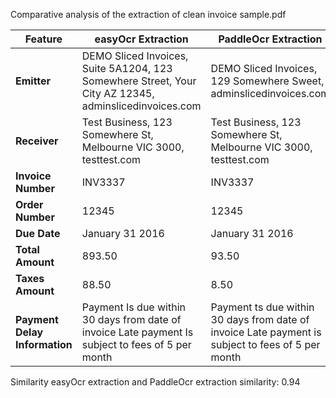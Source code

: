 Comparative analysis of the extraction of clean invoice sample.pdf

| Feature                     | easyOcr Extraction                                                                     | PaddleOcr Extraction                                                                  |
|------------------------------|-----------------------------------------------------------------------------------------|---------------------------------------------------------------------------------------|
| **Emitter**                  | DEMO Sliced Invoices, Suite 5A1204, 123 Somewhere Street, Your City AZ 12345, adminslicedinvoices.com | DEMO Sliced Invoices, 129 Somewhere Sweet, adminslicedinvoices.com                     |
| **Receiver**                 | Test Business, 123 Somewhere St, Melbourne VIC 3000, testtest.com                         | Test Business, 123 Somewhere St, Melbourne VIC 3000, testtest.com                      |
| **Invoice Number**           | INV3337                                                                               | INV3337                                                                              |
| **Order Number**             | 12345                                                                                | 12345                                                                               |
| **Due Date**                 | January 31 2016                                                                        | January 31 2016                                                                       |
| **Total Amount**             | 893.50                                                                               | 93.50                                                                                |
| **Taxes Amount**             | 88.50                                                                                | 8.50                                                                                 |
| **Payment Delay Information** | Payment Is due within 30 days from date of invoice Late payment Is subject to fees of 5 per month | Payment ts due within 30 days from date of invoice Late payment is subject to fees of 5 per month |


Similarity
easyOcr extraction and PaddleOcr extraction similarity: 0.94